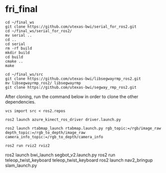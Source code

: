 # fri_final
```
cd ~/final_ws
git clone https://github.com/utexas-bwi/serial_for_ros2.git
cd ~/final_ws/serial_for_ros2/
mv serial ..
cd ..
cd serial
rm -rf build
mkdir build
cd build
cmake ..
make
```

```
cd ~/final_ws/src
git clone https://github.com/utexas-bwi/libsegwayrmp_ros2.git
mv libsegwayrmp_ros2/ libsegwayrmp
git clone https://github.com/utexas-bwi/segway_rmp_ros2.git

```

After cloning, run the command below in order to clone the other dependencies.
```
vcs import src < ros2.repos
```
```
ros2 launch azure_kinect_ros_driver driver.launch.py
```
```
ros2 launch rtabmap_launch rtabmap.launch.py rgb_topic:=/rgb/image_raw depth_topic:=/rgb_to_depth/image_raw camera_info_topic:=/rgb_to_depth/camera_info
```
```
ros2 run rviz2 rviz2
```

ros2 launch bwi_launch segbot_v2.launch.py
ros2 run teleop_twist_keyboard teleop_twist_keyboard
ros2 launch nav2_bringup slam_launch.py